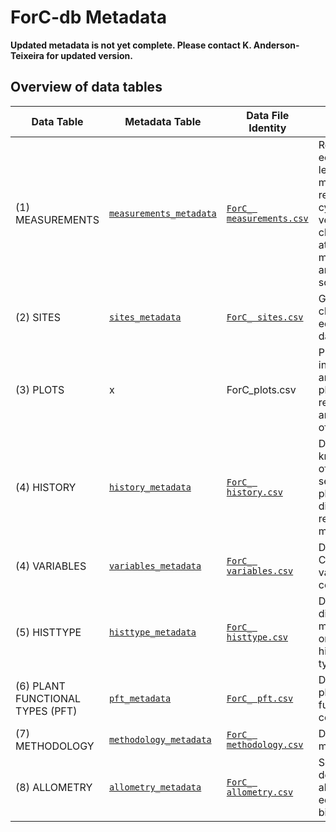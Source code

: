 # ForC-db Metadata

**Updated metadata is not yet complete. Please contact K. Anderson-Teixeira for updated version.**

## Overview of data tables

Data Table	| Metadata Table | Data File Identity |	Description
--- | --- | --- | ---
(1) MEASUREMENTS | [`measurements_metadata`](https://github.com/forc-db/ForC/blob/master/metadata/measurements_metadata.csv) |	[`ForC_ measurements.csv`](https://github.com/forc-db/ForC/blob/master/data/ForC_measurements.csv)	| Records of ecosystem-level measurements relevant to C cycling, vegetation characteristics at the time of measurement, and data sources.
(2) SITES |	[`sites_metadata`](https://github.com/forc-db/ForC/blob/master/metadata/sites_metadata.csv) | [`ForC_ sites.csv`](https://github.com/forc-db/ForC/blob/master/data/ForC_sites.csv)	| Geographic, climatic, and edaphic site data
(3) PLOTS | x | ForC_plots.csv	| Plot data, including plot area of each plot or set of replicate plots and summary of plot history 
(4) HISTORY |[`history_metadata`](https://github.com/forc-db/ForC/blob/master/metadata/history_metadata.csv) | [`ForC_ history.csv`](https://github.com/forc-db/ForC/blob/master/data/ForC_sites.csv) |	Details on known history of each plot or set of replicate plots, including disturbances, regrowth, and management.  
(4) VARIABLES	| [`variables_metadata`](https://github.com/forc-db/ForC/blob/master/metadata/variables_metadata.csv) | [`ForC_ variables.csv`](https://github.com/forc-db/ForC/blob/master/data/ForC_variables.csv)	| Definitions of C cycle variables and covariates. 	
(5) HISTTYPE	| [`histtype_metadata`](https://github.com/forc-db/ForC/blob/master/metadata/histtype_metadata.csv) | [`ForC_ histtype.csv`](https://github.com/forc-db/ForC/blob/master/data/ForC_histtype.csv)	| Definition of disturbance, management or regeneration history event types.
(6) PLANT FUNCTIONAL TYPES (PFT) | [`pft_metadata`](https://github.com/forc-db/ForC/blob/master/metadata/pft_metadata.csv) | [`ForC_ pft.csv`](https://github.com/forc-db/ForC/blob/master/data/ForC_pft.csv)	| Definitions of plant functional codes.
(7) METHODOLOGY	| [`methodology_metadata`](https://github.com/forc-db/ForC/blob/master/metadata/methodology_metadata.csv) | [`ForC_ methodology.csv`](https://github.com/forc-db/ForC/blob/master/data/ForC_methodology.csv) | Description of methodologies.	
(8) ALLOMETRY	| [`allometry_metadata`](https://github.com/forc-db/ForC/blob/master/metadata/pallometry_metadata.csv) | [`ForC_ allometry.csv`](https://github.com/forc-db/ForC/blob/master/data/ForC_allometry.csv)		| Sources and description of allometric equations for biomass.
